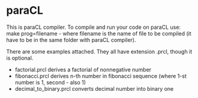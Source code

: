 # paraCL

This is paraCL compiler. To compile and run your code on paraCL use: make prog=filename - where filename is the name of file to be compiled (it have to be in the same folder with paraCL compiler).  
  
There are some examples attached. They all have extension .prcl, though it is optional.  
- factorial.prcl derives a factorial of nonnegative number  
- fibonacci.prcl derives n-th number in fibonacci sequence (where 1-st number is 1, second - also 1)  
- decimal_to_binary.prcl converts decimal number into binary one
